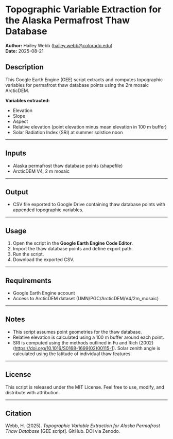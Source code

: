 # Topographic Variable Extraction for the Alaska Permafrost Thaw Database

**Author:** Hailey Webb (hailey.webb@colorado.edu)  
**Date:** 2025-08-21 

## Description
This Google Earth Engine (GEE) script extracts and computes topographic variables for permafrost thaw database points using the 2m mosaic ArcticDEM.  

**Variables extracted:**
- Elevation
- Slope
- Aspect
- Relative elevation (point elevation minus mean elevation in 100 m buffer)
- Solar Radiation Index (SRI) at summer solstice noon

---

## Inputs
- Alaska permafrost thaw database points (shapefile)  
- ArcticDEM V4, 2 m mosaic

---

## Output
- CSV file exported to Google Drive containing thaw database points with appended topographic variables.

---

## Usage
1. Open the script in the **Google Earth Engine Code Editor**.  
2. Import the thaw database points and define export path.  
3. Run the script.  
4. Download the exported CSV.  

---

## Requirements
- Google Earth Engine account  
- Access to ArcticDEM dataset (UMN/PGC/ArcticDEM/V4/2m_mosaic)

---

## Notes
- This script assumes point geometries for the thaw database.
- Relative elevation is calculated using a 100 m buffer around each point.  
- SRI is computed using the methods outlined in Fu and Rich (2002) (https://doi.org/10.1016/S0168-1699(02)00115-1). Solar zenith angle is calculated using the latitude of individual thaw features.

---

## License
This script is released under the MIT License. Feel free to use, modify, and distribute with attribution.  

---

## Citation
Webb, H. (2025). *Topographic Variable Extraction for Alaska Permafrost Thaw Database* [GEE script]. GitHub. DOI via Zenodo.  
